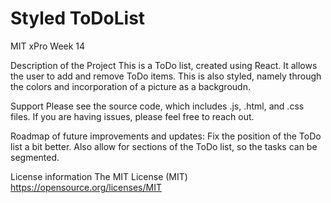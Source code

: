 # Styled ToDoList

MIT xPro Week 14

Description of the Project
This is a ToDo list, created using React. It allows the user to add and remove ToDo items. This is also styled, namely through the colors and incorporation of a picture as a backgroudn. 

Support
Please see the source code, which includes .js, .html, and .css files. 
If you are having issues, please feel free to reach out. 

Roadmap of future improvements and updates:
Fix the position of the ToDo list a bit better. Also allow for sections of the ToDo list, so the tasks can be segmented. 

License information
The MIT License (MIT)
https://opensource.org/licenses/MIT

